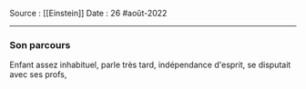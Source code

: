 Source : [[Einstein]]
Date : 26 #août-2022
***
### Son parcours
Enfant assez inhabituel, parle très tard, indépendance d'esprit, se disputait avec ses profs,